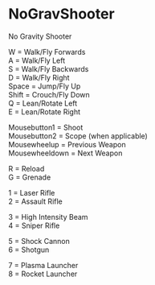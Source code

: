 NoGravShooter
=============

No Gravity Shooter

W = Walk/Fly Forwards<br />
A = Walk/Fly Left<br />
S = Walk/Fly Backwards<br />
D = Walk/Fly Right<br />
Space = Jump/Fly Up<br />
Shift = Crouch/Fly Down<br />
Q = Lean/Rotate Left<br />
E = Lean/Rotate Right

Mousebutton1 = Shoot<br />
Mousebutton2 = Scope (when applicable)<br />
Mousewheelup = Previous Weapon<br />
Mousewheeldown = Next Weapon

R = Reload<br />
G = Grenade

1 = Laser Rifle<br />
2 = Assault Rifle

3 = High Intensity Beam<br />
4 = Sniper Rifle

5 = Shock Cannon<br />
6 = Shotgun

7 = Plasma Launcher<br />
8 = Rocket Launcher

